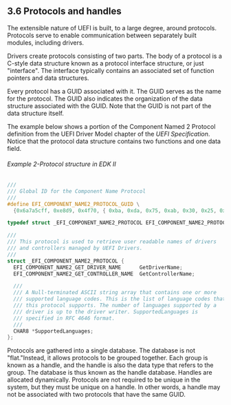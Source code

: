 <!--- @file
  3.6 Protocols and handles

  Copyright (c) 2012-2018, Intel Corporation. All rights reserved.<BR>

  Redistribution and use in source (original document form) and 'compiled'
  forms (converted to PDF, epub, HTML and other formats) with or without
  modification, are permitted provided that the following conditions are met:

  1) Redistributions of source code (original document form) must retain the
     above copyright notice, this list of conditions and the following
     disclaimer as the first lines of this file unmodified.

  2) Redistributions in compiled form (transformed to other DTDs, converted to
     PDF, epub, HTML and other formats) must reproduce the above copyright
     notice, this list of conditions and the following disclaimer in the
     documentation and/or other materials provided with the distribution.

  THIS DOCUMENTATION IS PROVIDED BY TIANOCORE PROJECT "AS IS" AND ANY EXPRESS OR
  IMPLIED WARRANTIES, INCLUDING, BUT NOT LIMITED TO, THE IMPLIED WARRANTIES OF
  MERCHANTABILITY AND FITNESS FOR A PARTICULAR PURPOSE ARE DISCLAIMED. IN NO
  EVENT SHALL TIANOCORE PROJECT  BE LIABLE FOR ANY DIRECT, INDIRECT, INCIDENTAL,
  SPECIAL, EXEMPLARY, OR CONSEQUENTIAL DAMAGES (INCLUDING, BUT NOT LIMITED TO,
  PROCUREMENT OF SUBSTITUTE GOODS OR SERVICES; LOSS OF USE, DATA, OR PROFITS;
  OR BUSINESS INTERRUPTION) HOWEVER CAUSED AND ON ANY THEORY OF LIABILITY,
  WHETHER IN CONTRACT, STRICT LIABILITY, OR TORT (INCLUDING NEGLIGENCE OR
  OTHERWISE) ARISING IN ANY WAY OUT OF THE USE OF THIS DOCUMENTATION, EVEN IF
  ADVISED OF THE POSSIBILITY OF SUCH DAMAGE.

-->

## 3.6 Protocols and handles

The extensible nature of UEFI is built, to a large degree, around protocols.
Protocols serve to enable communication between separately built modules,
including drivers.

Drivers create protocols consisting of two parts. The body of a protocol is a
C-style data structure known as a protocol interface structure, or just
"interface". The interface typically contains an associated set of function
pointers and data structures.

Every protocol has a GUID associated with it. The GUID serves as the name for
the protocol. The GUID also indicates the organization of the data structure
associated with the GUID. Note that the GUID is not part of the data structure
itself.

The example below shows a portion of the Component Named 2 Protocol definition
from the UEFI Driver Model chapter of the _UEFI Specification_. Notice that the
protocol data structure contains two functions and one data field.

###### Example 2-Protocol structure in EDK II

```c
///
/// Global ID for the Component Name Protocol
///
#define EFI_COMPONENT_NAME2_PROTOCOL_GUID \
  {0x6a7a5cff, 0xe8d9, 0x4f70, { 0xba, 0xda, 0x75, 0xab, 0x30, 0x25, 0xce, 0x14 } }

typedef struct _EFI_COMPONENT_NAME2_PROTOCOL EFI_COMPONENT_NAME2_PROTOCOL;

///
/// This protocol is used to retrieve user readable names of drivers
/// and controllers managed by UEFI Drivers.
///
struct _EFI_COMPONENT_NAME2_PROTOCOL {
  EFI_COMPONENT_NAME2_GET_DRIVER_NAME      GetDriverName;
  EFI_COMPONENT_NAME2_GET_CONTROLLER_NAME  GetControllerName;

  ///
  /// A Null-terminated ASCII string array that contains one or more
  /// supported language codes. This is the list of language codes that
  /// this protocol supports. The number of languages supported by a
  /// driver is up to the driver writer. SupportedLanguages is
  /// specified in RFC 4646 format.
  ///
  CHAR8 *SupportedLanguages;
};
```

Protocols are gathered into a single database. The database is not
"flat."Instead, it allows protocols to be grouped together. Each group is known
as a handle, and the handle is also the data type that refers to the group. The
database is thus known as the handle database. Handles are allocated
dynamically. Protocols are not required to be unique in the system, but they
must be unique on a handle. In other words, a handle may not be associated with
two protocols that have the same GUID.
